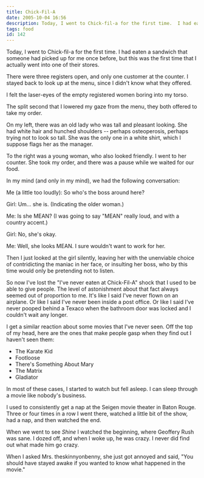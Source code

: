 ```yaml
---
title: Chick-Fil-A
date: 2005-10-04 16:56
description: Today, I went to Chick-fil-a for the first time.  I had eaten a sandwich that someone had picked up for me once before, but this was the first time that I actually went into one of their stores.  There were three registers open, and only one customer at the counter.  I stayed back to look up at the menu, since I didn't know what they offered.
tags: food
id: 142
---
```

Today, I went to Chick-fil-a for the first time.  I had eaten a sandwich that someone had picked up for me once before, but this was the first time that I actually went into one of their stores.

There were three registers open, and only one customer at the counter.  I stayed back to look up at the menu, since I didn't know what they offered.

I felt the laser-eyes of the empty registered women boring into my torso.

The split second that I lowered my gaze from the menu, they both offered to take my order.  

On my left, there was an old lady who was tall and pleasant looking.  She had white hair and hunched shoulders -- perhaps osteoperosis, perhaps trying not to look so tall.  She was the only one in a white shirt, which I suppose flags her as the manager.

To the right was a young woman, who also looked friendly.  I went to her counter.  She took my order, and there was a pause while we waited for our food.

In my mind (and only in my mind), we had the following conversation:

Me (a little too loudly):  So who's the boss around here?

Girl:  Um... she is.  (Indicating the older woman.)

Me:  Is she MEAN?  (I was going to say "MEAN" really loud, and with a country accent.)

Girl:  No, she's okay.

Me:  Well, she looks MEAN.  I sure wouldn't want to work for her.

Then I just looked at the girl silently, leaving her with the unenviable choice of contridicting the maniac in her face, or insulting her boss, who by this time would only be pretending not to listen.

So now I've lost the "I've never eaten at Chick-Fil-A" shock that I used to be able to give people.  The level of astonishment about that fact always seemed out of proportion to me.  It's like I said I've never flown on an airplane.  Or like I said I've never been inside a post office.  Or like I said I've never pooped behind a Texaco when the bathroom door was locked and I couldn't wait any longer.

I get a similar reaction about some movies that I've never seen.  Off the top of my head, here are the ones that make people gasp when they find out I haven't seen them:

<ul><li>The Karate Kid</li><li>Footloose</li><li>There's Something About Mary</li><li>The Matrix</li><li>Gladiator</li></ul>

In most of these cases, I started to watch but fell asleep.  I can sleep through a movie like nobody's business.

I used to consistently get a nap at the Seigen movie theater in Baton Rouge.  Three or four times in a row I went there, watched a little bit of the show, had a nap, and then watched the end.

When we went to see <i>Shine</i> I watched the beginning, where Geoffery Rush was sane.  I dozed off, and when I woke up, he was crazy.  I never did find out what made him go crazy.  

When I asked Mrs. theskinnyonbenny, she just got annoyed and said, "You should have stayed awake if you wanted to know what happened in the movie."
